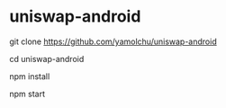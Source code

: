 # uniswap-android

git clone https://github.com/yamolchu/uniswap-android

cd uniswap-android

npm install

npm start
